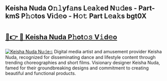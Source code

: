 ## Keisha Nuda O𝚗𝚕yf𝚊ns L𝚎a𝚔ed N𝚞𝚍es - Part-kmS P𝚑𝚘tos Vi𝚍𝚎o - H𝚘𝚝 Part L𝚎a𝚔s bgt0X

# <h2><a href="http://kf0t2mh.oniu.top/?m=Keisha+Nuda">🔗👉 🔴 Keisha Nuda P𝚑ot𝚘𝚜 V𝚒d𝚎o</a></h2>

[![Keisha Nuda Nu𝚍e𝚜](https://i.imgur.com/0qMVB7G.gif)](http://kf0t2mh.oniu.top/?m=Keisha+Nuda)
Digital media artist and amusement provider Keisha Nuda, recognized for disseminating dance and lifestyle content through trending choreographies and short films. Visionary designer Keisha Nuda, famed for their groundbreaking designs and commitment to creating beautiful and functional products.  
